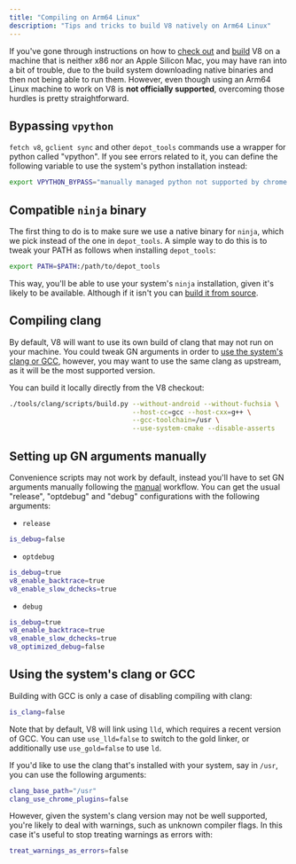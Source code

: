 ```yaml
---
title: "Compiling on Arm64 Linux"
description: "Tips and tricks to build V8 natively on Arm64 Linux"
---
```

If you've gone through instructions on how to [check out](/docs/source-code) and [build](/docs/build-gn) V8 on a machine that is neither x86 nor an Apple Silicon Mac, you may have ran into a bit of trouble, due to the build system downloading native binaries and then not being able to run them. However, even though using an Arm64 Linux machine to work on V8 is __not officially supported__, overcoming those hurdles is pretty straightforward.

## Bypassing `vpython`

`fetch v8`, `gclient sync` and other `depot_tools` commands use a wrapper for python called "vpython". If you see errors related to it, you can define the following variable to use the system's python installation instead:

```bash
export VPYTHON_BYPASS="manually managed python not supported by chrome operations"
```

## Compatible `ninja` binary

The first thing to do is to make sure we use a native binary for `ninja`, which we pick instead of the one in `depot_tools`. A simple way to do this is to tweak your PATH as follows when installing `depot_tools`:

```bash
export PATH=$PATH:/path/to/depot_tools
```

This way, you'll be able to use your system's `ninja` installation, given it's likely to be available. Although if it isn't you can [build it from source](https://github.com/ninja-build/ninja#building-ninja-itself).

## Compiling clang

By default, V8 will want to use its own build of clang that may not run on your machine. You could tweak GN arguments in order to [use the system's clang or GCC](#system_clang_gcc), however, you may want to use the same clang as upstream, as it will be the most supported version.

You can build it locally directly from the V8 checkout:

```bash
./tools/clang/scripts/build.py --without-android --without-fuchsia \
                               --host-cc=gcc --host-cxx=g++ \
                               --gcc-toolchain=/usr \
                               --use-system-cmake --disable-asserts
```

## Setting up GN arguments manually

Convenience scripts may not work by default, instead you'll have to set GN arguments manually following the [manual](/docs/build-gn#gn) workflow. You can get the usual "release", "optdebug" and "debug" configurations with the following arguments:

- `release`

```bash
is_debug=false
```

- `optdebug`

```bash
is_debug=true
v8_enable_backtrace=true
v8_enable_slow_dchecks=true
```

- `debug`

```bash
is_debug=true
v8_enable_backtrace=true
v8_enable_slow_dchecks=true
v8_optimized_debug=false
```

## Using the system's clang or GCC

Building with GCC is only a case of disabling compiling with clang:

```bash
is_clang=false
```

Note that by default, V8 will link using `lld`, which requires a recent version of GCC. You can use `use_lld=false` to switch to the gold linker, or additionally use `use_gold=false` to use `ld`.

If you'd like to use the clang that's installed with your system, say in `/usr`, you can use the following arguments:

```bash
clang_base_path="/usr"
clang_use_chrome_plugins=false
```

However, given the system's clang version may not be well supported, you're likely to deal with warnings, such as unknown compiler flags. In this case it's useful to stop treating warnings as errors with:

```bash
treat_warnings_as_errors=false
```

